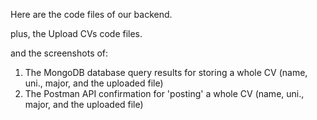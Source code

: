 Here are the code files of our backend.

plus, the Upload CVs code files.

and the screenshots of:
1. The MongoDB database query results for storing a whole CV (name, uni., major, and the uploaded file)
2. The Postman API confirmation for 'posting' a whole CV (name, uni., major, and the uploaded file)

